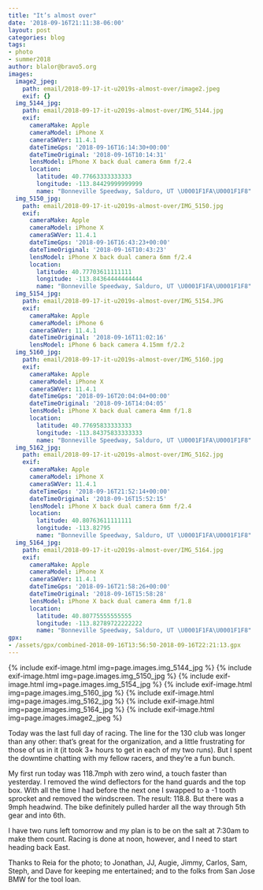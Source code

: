 ```yaml
---
title: "It’s almost over"
date: '2018-09-16T21:11:38-06:00'
layout: post
categories: blog
tags:
- photo
- summer2018
author: blalor@bravo5.org
images:
  image2_jpeg:
    path: email/2018-09-17-it-u2019s-almost-over/image2.jpeg
    exif: {}
  img_5144_jpg:
    path: email/2018-09-17-it-u2019s-almost-over/IMG_5144.jpg
    exif:
      cameraMake: Apple
      cameraModel: iPhone X
      cameraSWVer: 11.4.1
      dateTimeGps: '2018-09-16T16:14:30+00:00'
      dateTimeOriginal: '2018-09-16T10:14:31'
      lensModel: iPhone X back dual camera 6mm f/2.4
      location:
        latitude: 40.77663333333333
        longitude: -113.84429999999999
        name: "Bonneville Speedway, Salduro, UT \U0001F1FA\U0001F1F8"
  img_5150_jpg:
    path: email/2018-09-17-it-u2019s-almost-over/IMG_5150.jpg
    exif:
      cameraMake: Apple
      cameraModel: iPhone X
      cameraSWVer: 11.4.1
      dateTimeGps: '2018-09-16T16:43:23+00:00'
      dateTimeOriginal: '2018-09-16T10:43:23'
      lensModel: iPhone X back dual camera 6mm f/2.4
      location:
        latitude: 40.77703611111111
        longitude: -113.84364444444444
        name: "Bonneville Speedway, Salduro, UT \U0001F1FA\U0001F1F8"
  img_5154_jpg:
    path: email/2018-09-17-it-u2019s-almost-over/IMG_5154.JPG
    exif:
      cameraMake: Apple
      cameraModel: iPhone 6
      cameraSWVer: 11.4.1
      dateTimeOriginal: '2018-09-16T11:02:16'
      lensModel: iPhone 6 back camera 4.15mm f/2.2
  img_5160_jpg:
    path: email/2018-09-17-it-u2019s-almost-over/IMG_5160.jpg
    exif:
      cameraMake: Apple
      cameraModel: iPhone X
      cameraSWVer: 11.4.1
      dateTimeGps: '2018-09-16T20:04:04+00:00'
      dateTimeOriginal: '2018-09-16T14:04:05'
      lensModel: iPhone X back dual camera 4mm f/1.8
      location:
        latitude: 40.77695833333333
        longitude: -113.84375833333333
        name: "Bonneville Speedway, Salduro, UT \U0001F1FA\U0001F1F8"
  img_5162_jpg:
    path: email/2018-09-17-it-u2019s-almost-over/IMG_5162.jpg
    exif:
      cameraMake: Apple
      cameraModel: iPhone X
      cameraSWVer: 11.4.1
      dateTimeGps: '2018-09-16T21:52:14+00:00'
      dateTimeOriginal: '2018-09-16T15:52:15'
      lensModel: iPhone X back dual camera 6mm f/2.4
      location:
        latitude: 40.80763611111111
        longitude: -113.82795
        name: "Bonneville Speedway, Salduro, UT \U0001F1FA\U0001F1F8"
  img_5164_jpg:
    path: email/2018-09-17-it-u2019s-almost-over/IMG_5164.jpg
    exif:
      cameraMake: Apple
      cameraModel: iPhone X
      cameraSWVer: 11.4.1
      dateTimeGps: '2018-09-16T21:58:26+00:00'
      dateTimeOriginal: '2018-09-16T15:58:28'
      lensModel: iPhone X back dual camera 4mm f/1.8
      location:
        latitude: 40.80775555555555
        longitude: -113.82789722222222
        name: "Bonneville Speedway, Salduro, UT \U0001F1FA\U0001F1F8"
gpx:
- /assets/gpx/combined-2018-09-16T13:56:50-2018-09-16T22:21:13.gpx
---
```


{% include exif-image.html img=page.images.img_5144_jpg %}
{% include exif-image.html img=page.images.img_5150_jpg %}
{% include exif-image.html img=page.images.img_5154_jpg %}
{% include exif-image.html img=page.images.img_5160_jpg %}
{% include exif-image.html img=page.images.img_5162_jpg %}
{% include exif-image.html img=page.images.img_5164_jpg %}
{% include exif-image.html img=page.images.image2_jpeg %}

Today was the last full day of racing. The line for the 130 club was longer than any other: that’s great for the organization, and a little frustrating for those of us in it (it took 3+ hours to get in each of my two runs). But I spent the downtime chatting with my fellow racers, and they’re a fun bunch. 

My first run today was 118.7mph with zero wind, a touch faster than yesterday. I removed the wind deflectors for the hand guards and the top box. With all the time I had before the next one I swapped to a -1 tooth sprocket and removed the windscreen. The result: 118.8. But there was a 9mph headwind. The bike definitely pulled harder all the way through 5th gear and into 6th.

I have two runs left tomorrow and my plan is to be on the salt at 7:30am to make them count. Racing is done at noon, however, and I need to start heading back East. 

Thanks to Reia for the photo; to Jonathan, JJ, Augie, Jimmy, Carlos, Sam, Steph, and Dave for keeping me entertained; and to the folks from San Jose BMW for the tool loan. 




















